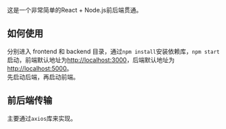 这是一个非常简单的React + Node.js前后端贯通。

## 如何使用

分别进入 frontend 和 backend 目录，通过`npm install`安装依赖库，`npm start`启动，前端默认地址为[http://localhost:3000](http://localhost:3000)，后端默认地址为[http://localhost:5000](http://localhost:5000)。  
先启动后端，再启动前端。

## 前后端传输

主要通过`axios`库来实现。

